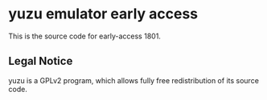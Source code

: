 yuzu emulator early access
=============

This is the source code for early-access 1801.

## Legal Notice

yuzu is a GPLv2 program, which allows fully free redistribution of its source code.